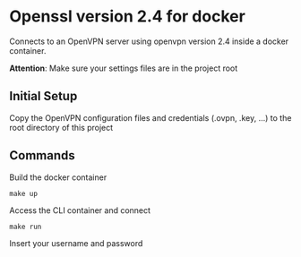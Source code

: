 # Openssl version 2.4 for docker

Connects to an OpenVPN server using openvpn version 2.4 inside a docker container.

**Attention**: Make sure your settings files are in the project root

## Initial Setup

Copy the OpenVPN configuration files and credentials (.ovpn, .key, ...) to the root directory of this project

## Commands 

Build the docker container 

```make up```

Access the CLI container and connect

```make run```

Insert your username and password